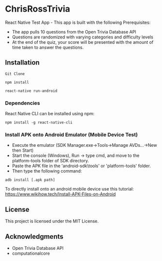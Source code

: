 # ChrisRossTrivia
 React Native Test App - This app is built with the following Prerequisites:

 * The app pulls 10 questions from the Open Trivia Database API
 * Questions are randomized with varying categories and difficulty levels
 * At the end of the quiz, your score will be presented with the amount of time taken to answer the questions.

 ## Installation

 ```
 Git Clone

 npm install

 react-native run-android
 ```

 ### Dependencies

React Native CLI can be installed using npm:

 ```
 npm install -g react-native-cli
 ```

 ### Install APK onto Android Emulator (Mobile Device Test)

 * Execute the emulator (SDK Manager.exe->Tools->Manage AVDs...->New then Start)
 * Start the console (Windows), Run -> type cmd, and move to the platform-tools folder of SDK directory.
 * Paste the APK file in the 'android-sdk\tools' or 'platform-tools' folder.
 * Then type the following command:

 ```
adb install [.apk path]
 ```

 To directly install onto an android mobile device use this tutorial: https://www.wikihow.tech/Install-APK-Files-on-Android

 ## License

 This project is licensed under the MIT License.

 ## Acknowledgments

 * Open Trivia Database API
 * computationalcore
